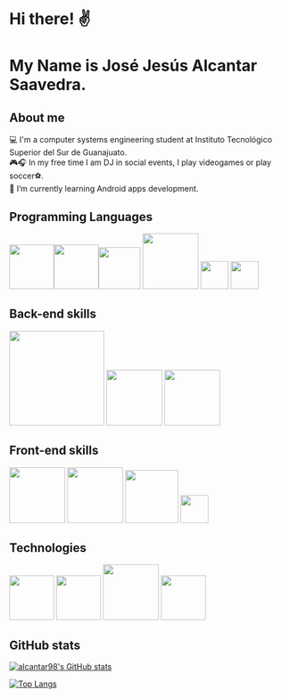 # Hi there! ✌
# My Name is José Jesús Alcantar Saavedra.

## About me
💻 I'm a computer systems engineering student at Instituto Tecnológico Superior del Sur de Guanajuato.<br>
🎮🎧 In my free time I am DJ in social events, I play videogames or play soccer⚽.<br>
📝 I’m currently learning Android apps development.<br>

## Programming Languages
<img src="https://i.pinimg.com/originals/5d/08/78/5d087850e740fc8f6fd767d121c28a58.png" width="80px"/><img src="https://iconape.com/wp-content/files/fh/110909/png/typescript.png" width="80px"/><img src="https://upload.wikimedia.org/wikipedia/commons/thumb/2/27/PHP-logo.svg/1200px-PHP-logo.svg.png" width="75px"/> <img src="https://freevectorlogo.net/wp-content/uploads/2013/03/java-eps-vector-logo-400x400.png" width="100px"/> <img src="https://upload.wikimedia.org/wikipedia/commons/thumb/9/99/Unofficial_JavaScript_logo_2.svg/800px-Unofficial_JavaScript_logo_2.svg.png" width="50px" /> <img src="https://upload.wikimedia.org/wikipedia/commons/thumb/c/c3/Python-logo-notext.svg/110px-Python-logo-notext.svg.png" width="50px" />

## Back-end skills
<img src="https://download.logo.wine/logo/MySQL/MySQL-Logo.wine.png" width="170px"/>   <img src="https://upload.wikimedia.org/wikipedia/commons/thumb/2/29/Postgresql_elephant.svg/1200px-Postgresql_elephant.svg.png" width="100px"/>   <img src="https://brandslogos.com/wp-content/uploads/thumbs/microsoft-sql-server-logo-vector.svg" width="100px"/>

## Front-end skills
<img src="https://cdn.pixabay.com/photo/2017/08/05/11/16/logo-2582748_1280.png" width="100px"/>   <img src="https://cdn.pixabay.com/photo/2017/08/05/11/16/logo-2582747_1280.png" width="100px"/>   <img src="https://upload.wikimedia.org/wikipedia/commons/thumb/b/b2/Bootstrap_logo.svg/1024px-Bootstrap_logo.svg.png" width="95px"/> <img src="https://uxwing.com/wp-content/themes/uxwing/download/10-brands-and-social-media/ionic.png" width="50px" /> 

## Technologies
<img src="https://upload.wikimedia.org/wikipedia/commons/thumb/a/a3/.NET_Logo.svg/456px-.NET_Logo.svg.png" width="80px"/>   <img src="https://git-scm.com/images/logos/downloads/Git-Icon-1788C.png" width="80px"/>   <img src="https://logodownload.org/wp-content/uploads/2015/05/android-logo-3-2.png" width="100px"/>    <img src="https://upload.wikimedia.org/wikipedia/commons/thumb/c/cf/Adobe_Photoshop_Express_logo.svg/1200px-Adobe_Photoshop_Express_logo.svg.png" width="80px"/>


## GitHub stats

[![alcantar98's GitHub stats](https://github-readme-stats.vercel.app/api?username=alcantar98&show_icons=true&theme=vue-dark)](https://github-readme-stats.vercel.app/api?username=alcantar98&show_icons=true&theme=vue-dark)


[![Top Langs](https://github-readme-stats.vercel.app/api/top-langs/?username=alcantar98&layout=compact&show_icons=true&theme=vue-dark)](https://github-readme-stats.vercel.app/api/top-langs/?username=alcantar98&layout=compact&show_icons=true&theme=vue-dark)

